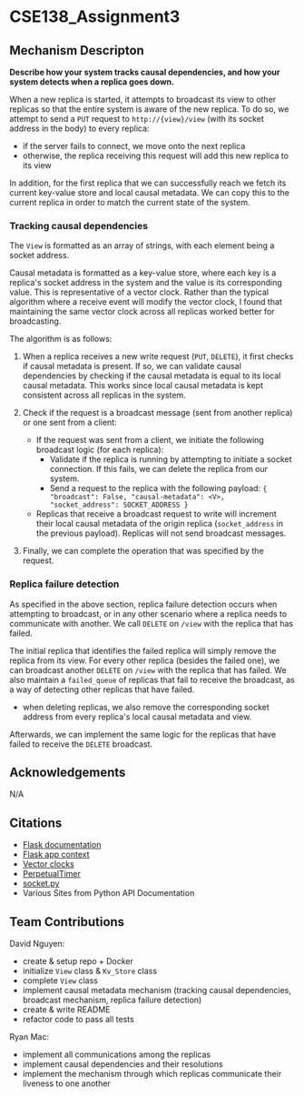 # CSE138_Assignment3

## Mechanism Descripton

**Describe how your system tracks causal dependencies, and how your system detects when a replica goes down.**

When a new replica is started, it attempts to broadcast its view to other replicas so that the entire system is aware of the new replica. To do so, we attempt to send a `PUT` request to `http://{view}/view` (with its socket address in the body) to every replica:

- if the server fails to connect, we move onto the next replica
- otherwise, the replica receiving this request will add this new replica to its view

In addition, for the first replica that we can successfully reach we fetch its current key-value store and local causal metadata. We can copy this to the current replica in order to match the current state of the system.

### Tracking causal dependencies

The `View` is formatted as an array of strings, with each element being a socket address.

Causal metadata is formatted as a key-value store, where each key is a replica's socket address in the system and the value is its corresponding value. This is representative of a vector clock. Rather than the typical algorithm where a receive event will modify the vector clock, I found that maintaining the same vector clock across all replicas worked better for broadcasting.

The algorithm is as follows:

1. When a replica receives a new write request (`PUT`, `DELETE`), it first checks if causal metadata is present. If so, we can validate causal dependencies by checking if the causal metadata is equal to its local causal metadata. This works since local causal metadata is kept consistent across all replicas in the system.
2. Check if the request is a broadcast message (sent from another replica) or one sent from a client:

   - If the request was sent from a client, we initiate the following broadcast logic (for each replica):
     - Validate if the replica is running by attempting to initiate a socket connection. If this fails, we can delete the replica from our system.
     - Send a request to the replica with the following payload: `{ "broadcast": False, "causal-metadata": <V>, "socket_address": SOCKET_ADDRESS }`
   - Replicas that receive a broadcast request to write will increment their local causal metadata of the origin replica (`socket_address` in the previous payload). Replicas will not send broadcast messages.

3. Finally, we can complete the operation that was specified by the request.

### Replica failure detection

As specified in the above section, replica failure detection occurs when attempting to broadcast, or in any other scenario where a replica needs to communicate with another. We call `DELETE` on `/view` with the replica that has failed.

The initial replica that identifies the failed replica will simply remove the replica from its view. For every other replica (besides the failed one), we can broadcast another `DELETE` on `/view` with the replica that has failed. We also maintain a `failed_queue` of replicas that fail to receive the broadcast, as a way of detecting other replicas that have failed.

- when deleting replicas, we also remove the corresponding socket address from every replica's local causal metadata and view.

Afterwards, we can implement the same logic for the replicas that have failed to receive the `DELETE` broadcast.

## Acknowledgements

N/A

## Citations

- [Flask documentation](https://flask.palletsprojects.com/en/3.0.x/quickstart/)
- [Flask app context](https://flask.palletsprojects.com/en/2.3.x/appcontext/)
- [Vector clocks](https://www.geeksforgeeks.org/vector-clocks-in-distributed-systems/)
- [PerpetualTimer](https://stackoverflow.com/questions/12435211/threading-timer-repeat-function-every-n-seconds)
- [socket.py](https://docs.python.org/3/library/socket.html)
- Various Sites from Python API Documentation

## Team Contributions

David Nguyen:

- create & setup repo + Docker
- initialize `View` class & `Kv_Store` class
- complete `View` class
- implement causal metadata mechanism (tracking causal dependencies, broadcast mechanism, replica failure detection)
- create & write README
- refactor code to pass all tests

Ryan Mac:

- implement all communications among the replicas
- implement causal dependencies and their resolutions
- implement the mechanism through which replicas communicate their liveness to one another
